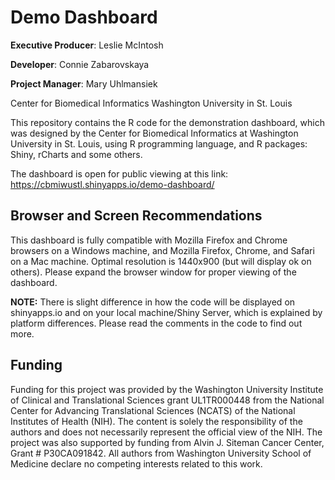 Demo Dashboard
==============

**Executive Producer**: Leslie McIntosh

**Developer**: Connie Zabarovskaya

**Project Manager**: Mary Uhlmansiek

Center for Biomedical Informatics
Washington University in St. Louis


This repository contains the R code for the demonstration dashboard, which was designed by the Center for Biomedical Informatics at Washington University in St. Louis, using R programming language, and R packages: Shiny, rCharts and some others.

The dashboard is open for public viewing at this link: https://cbmiwustl.shinyapps.io/demo-dashboard/

Browser and Screen Recommendations
----------------------------------	 
This dashboard is fully compatible with Mozilla Firefox and Chrome browsers on a Windows machine, and Mozilla Firefox, Chrome, and Safari on a Mac machine. Optimal resolution is 1440x900 (but will display ok on others). Please expand the browser window for proper viewing of the dashboard.

**NOTE:**
There is slight difference in how the code will be displayed on shinyapps.io and on your local machine/Shiny Server, which is explained by platform differences. Please read the comments in the code to find out more.

Funding 
--------------
Funding for this project was provided by the Washington University Institute of Clinical and Translational Sciences grant UL1TR000448 from the National Center for Advancing Translational Sciences (NCATS) of the National Institutes of Health (NIH).  The content is solely the responsibility of the authors and does not necessarily represent the official view of the NIH. The project was also supported by funding from Alvin J. Siteman Cancer Center, Grant # P30CA091842. All authors from Washington University School of Medicine declare no competing interests related to this work.
